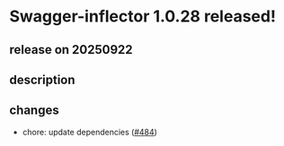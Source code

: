 # Swagger-inflector 1.0.28 released!

## release on 20250922
## description
## changes
* chore: update dependencies (<a class="issue-link js-issue-link" data-error-text="Failed to load title" data-id="3429319604" data-permission-text="Title is private" data-url="https://github.com/swagger-api/swagger-inflector/issues/484" data-hovercard-type="pull_request" data-hovercard-url="/swagger-api/swagger-inflector/pull/484/hovercard" href="https://github.com/swagger-api/swagger-inflector/pull/484">#484</a>)

